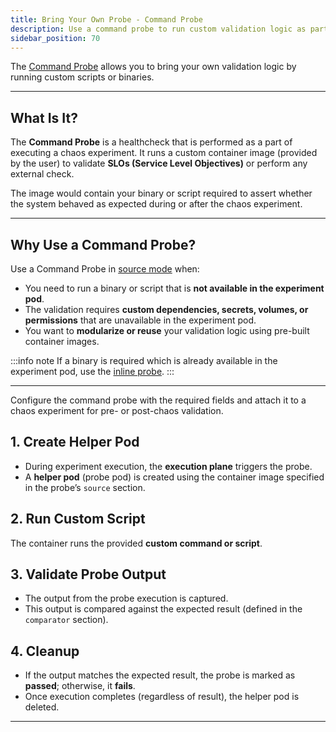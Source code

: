 ```yaml
---
title: Bring Your Own Probe - Command Probe
description: Use a command probe to run custom validation logic as part of your chaos experiments.
sidebar_position: 70
---
```


The [Command Probe](https://developer.harness.io/docs/chaos-engineering/use-harness-ce/probes/command-probe/) allows you to bring your own validation logic by running custom scripts or binaries.

---

## What Is It?

The **Command Probe** is a healthcheck that is performed as a part of executing a chaos experiment. It runs a custom container image (provided by the user) to validate **SLOs (Service Level Objectives)** or perform any external check. 

The image would contain your binary or script required to assert whether the system behaved as expected during or after the chaos experiment.

---

## Why Use a Command Probe?

Use a Command Probe in [source mode](https://developer.harness.io/docs/chaos-engineering/use-harness-ce/probes/command-probe/cmd-probe-usage#configure-command-probe-with-source-parameter) when:

- You need to run a binary or script that is **not available in the experiment pod**.
- The validation requires **custom dependencies, secrets, volumes, or permissions** that are unavailable in the experiment pod.
- You want to **modularize or reuse** your validation logic using pre-built container images.


:::info note
If a binary is required which is already available in the experiment pod, use the [inline probe](https://developer.harness.io/docs/chaos-engineering/use-harness-ce/probes/command-probe/#inline-mode).
:::

---

Configure the command probe with the required fields and attach it to a chaos experiment for pre- or post-chaos validation.

## 1. Create Helper Pod

- During experiment execution, the **execution plane** triggers the probe.
- A **helper pod** (probe pod) is created using the container image specified in the probe’s `source` section.

## 2. Run Custom Script

The container runs the provided **custom command or script**.

## 3. Validate Probe Output

- The output from the probe execution is captured.
- This output is compared against the expected result (defined in the `comparator` section).

## 4. Cleanup
- If the output matches the expected result, the probe is marked as **passed**; otherwise, it **fails**.
- Once execution completes (regardless of result), the helper pod is deleted.

---

